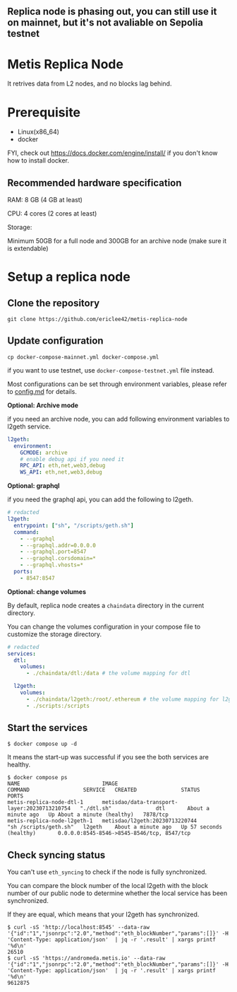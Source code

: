 Replica node is phasing out, you can still use it on mainnet, but it's not avaliable on Sepolia testnet
---

# Metis Replica Node

It retrives data from L2 nodes, and no blocks lag behind.

# Prerequisite

- Linux(x86_64)
- docker

FYI, check out https://docs.docker.com/engine/install/ if you don't know how to install docker.

## Recommended hardware specification

RAM: 8 GB (4 GB at least)

CPU: 4 cores (2 cores at least)

Storage:

Minimum 50GB for a full node and 300GB for an archive node (make sure it is extendable)

# Setup a replica node

## Clone the repository

```
git clone https://github.com/ericlee42/metis-replica-node
```

## Update configuration

```
cp docker-compose-mainnet.yml docker-compose.yml
```

if you want to use testnet, use `docker-compose-testnet.yml` file instead.

Most configurations can be set through environment variables, please refer to [config.md](./config.md) for details.

**Optional: Archive mode**

if you need an archive node, you can add following environment variables to l2geth service.

```yaml
l2geth:
  environment:
    GCMODE: archive
    # enable debug api if you need it
    RPC_API: eth,net,web3,debug
    WS_API: eth,net,web3,debug
```

**Optional: graphql**

if you need the graphql api, you can add the following to l2geth.

```yaml
# redacted
l2geth:
  entrypoint: ["sh", "/scripts/geth.sh"]
  command:
    - --graphql
    - --graphql.addr=0.0.0.0
    - --graphql.port=8547
    - --graphql.corsdomain=*
    - --graphql.vhosts=*
  ports:
    - 8547:8547
```

**Optional: change volumes**

By default, replica node creates a `chaindata` directory in the current directory.

You can change the volumes configuration in your compose file to customize the storage directory.

```yaml
# redacted
services:
  dtl:
    volumes:
      - ./chaindata/dtl:/data # the volume mapping for dtl

  l2geth:
    volumes:
      - ./chaindata/l2geth:/root/.ethereum # the volume mapping for l2geth
      - ./scripts:/scripts
```

## Start the services

```console
$ docker compose up -d
```

It means the start-up was successful if you see the both services are healthy.

```console
$ docker compose ps
NAME                          IMAGE                                          COMMAND                 SERVICE   CREATED              STATUS                        PORTS
metis-replica-node-dtl-1      metisdao/data-transport-layer:20230713210754   "./dtl.sh"              dtl       About a minute ago   Up About a minute (healthy)   7878/tcp
metis-replica-node-l2geth-1   metisdao/l2geth:20230713220744                 "sh /scripts/geth.sh"   l2geth    About a minute ago   Up 57 seconds (healthy)       0.0.0.0:8545-8546->8545-8546/tcp, 8547/tcp
```

## Check syncing status

You can't use `eth_syncing` to check if the node is fully synchronized.

You can compare the block number of the local l2geth with the block number of our public node to determine whether the local service has been synchronized.

If they are equal, which means that your l2geth has synchronized.

```console
$ curl -sS 'http://localhost:8545' --data-raw '{"id":"1","jsonrpc":"2.0","method":"eth_blockNumber","params":[]}' -H 'Content-Type: application/json'  | jq -r '.result' | xargs printf '%d\n'
26510
$ curl -sS 'https://andromeda.metis.io' --data-raw '{"id":"1","jsonrpc":"2.0","method":"eth_blockNumber","params":[]}' -H 'Content-Type: application/json'  | jq -r '.result' | xargs printf '%d\n'
9612875
```
